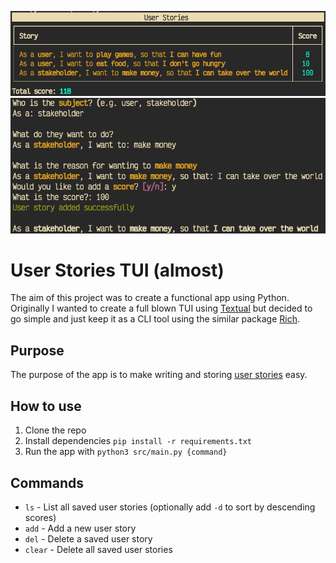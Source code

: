 ![list of stories](./list.png)
![example of writing a story](./story.png)
# User Stories TUI (almost)
The aim of this project was to create a functional app using Python. Originally I wanted to create a full blown TUI using [Textual](https://github.com/Textualize/textual) but decided to go simple and just keep it as a CLI tool using the similar package [Rich](https://github.com/Textualize/rich).

## Purpose
The purpose of the app is to make writing and storing [user stories](https://www.atlassian.com/agile/project-management/user-stories) easy.

## How to use
1. Clone the repo
2. Install dependencies `pip install -r requirements.txt`
3. Run the app with `python3 src/main.py {command}`

## Commands
- `ls` - List all saved user stories (optionally add `-d` to sort by descending scores)
- `add` - Add a new user story
- `del` - Delete a saved user story
- `clear` - Delete all saved user stories

